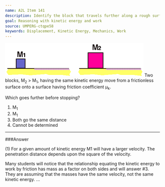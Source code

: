 ```yaml
---
name: A2L Item 141
description: Identify the block that travels further along a rough surface.
goal: Reasoning with kinetic energy and work
source: UMPERG-ctqpe58
keywords: Displacement, Kinetic Energy, Mechanics, Work
---
```


![Item141_fig1.gif](../images/Item141_fig1.gif) Two
blocks, M<sub>2</sub> > M<sub>1</sub>, having the same kinetic energy
move from a frictionless surface onto a surface having friction
coefficient &mu;<sub>k</sub>.

Which goes further before stopping?

1. M<sub>1</sub>
2. M<sub>1</sub>
3. Both go the same distance
4. Cannot be determined



<hr/>

###Answer 

(1) For a given amount of kinetic energy M1 will have a larger
velocity. The penetration distance depends upon the square of the
velocity.

Many students will notice that the relationship equating the kinetic
energy to work by friction has mass as a factor on both sides and will
answer #3. They are assuming that the masses have the same velocity, not
the same kinetic energy.
...
